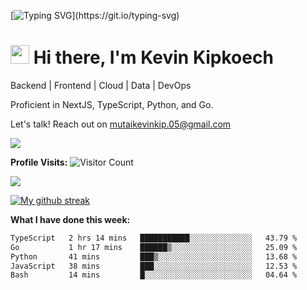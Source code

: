 
[![Typing SVG](https://readme-typing-svg.herokuapp.com?font=Courier+new&color=%23808080&size=40&width=800&duration=6969&lines=Welcome+to+my+profile!)](https://git.io/typing-svg)
# <img src="https://raw.githubusercontent.com/iampavangandhi/iampavangandhi/master/gifs/Hi.gif" width="30px"> Hi there, I'm Kevin Kipkoech

Backend | Frontend | Cloud | Data | DevOps

Proficient in NextJS, TypeScript, Python, and Go. 

Let's talk! Reach out on mutaikevinkip.05@gmail.com 

[![](https://img.shields.io/badge/linkedin-%230077B5.svg?style=for-the-badge&logo=linkedin)](https://www.linkedin.com/in/kevin-kipkoech-651a15108)


**Profile Visits:**
![Visitor Count](https://profile-counter.glitch.me/KevinKipkoechMutai/count.svg)

<img src="https://github-readme-stats.vercel.app/api/top-langs?username=KevinKipkoechMutai&layout=compact&theme=blue-green"/>

[![My github streak](https://github-readme-streak-stats.herokuapp.com/?user=KevinKipkoechMutai&theme=blue-green)](https://github.com/KevinKIpkoechMutai/github-readme-streak-stats)


**What I have done this week:**
<!--START_SECTION:waka-->

```txt
TypeScript   2 hrs 14 mins   ███████████░░░░░░░░░░░░░░   43.79 %
Go           1 hr 17 mins    ██████▒░░░░░░░░░░░░░░░░░░   25.09 %
Python       41 mins         ███▒░░░░░░░░░░░░░░░░░░░░░   13.68 %
JavaScript   38 mins         ███░░░░░░░░░░░░░░░░░░░░░░   12.53 %
Bash         14 mins         █░░░░░░░░░░░░░░░░░░░░░░░░   04.64 %
```

<!--END_SECTION:waka-->

